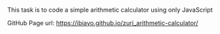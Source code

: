 This task is to code a simple arithmetic calculator using only JavaScript

GitHub Page url: https://ibiayo.github.io/zuri_arithmetic-calculator/
